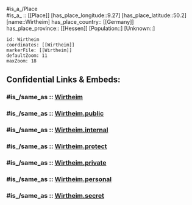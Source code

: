 ﻿---
confidential: public
isDeleted: false
location:
- 50.2
- 9.27
mapmarker: city
mapzoom:
- 7
- 12
SpocWebEntityId: 35652
tags:
- geo/City
type: City
---

#is_a_/Place  
#is_a_ :: [[Place]] 
[has_place_longitude::9.27] 
[has_place_latitude::50.2] 
[name::Wirtheim] 
has_place_country:: [[Germany]]  
has_place_province:: [[Hessen]] 
[Population::] 
[Unknown::] 


```leaflet
id: Wirtheim
coordinates: [[Wirtheim]] 
markerFile: [[Wirtheim]] 
defaultZoom: 11 
maxZoom: 18
```


## Confidential Links & Embeds: 

### #is_/same_as :: [Wirtheim](/_Standards/Earth/Continent/Europe/Europe~Central/Germany/Germany~West/Hessen/counties~Hessen/Main-Kinzig-Kreis/cities~Main-Kinzig/Biebergemünd/boroughs~Biebergemünd/Wirtheim.md) 

### #is_/same_as :: [Wirtheim.public](/_public/Earth/Continent/Europe/Europe~Central/Germany/Germany~West/Hessen/counties~Hessen/Main-Kinzig-Kreis/cities~Main-Kinzig/Biebergemünd/boroughs~Biebergemünd/Wirtheim.public.md) 

### #is_/same_as :: [Wirtheim.internal](/_internal/Earth/Continent/Europe/Europe~Central/Germany/Germany~West/Hessen/counties~Hessen/Main-Kinzig-Kreis/cities~Main-Kinzig/Biebergemünd/boroughs~Biebergemünd/Wirtheim.internal.md) 

### #is_/same_as :: [Wirtheim.protect](/_protect/Earth/Continent/Europe/Europe~Central/Germany/Germany~West/Hessen/counties~Hessen/Main-Kinzig-Kreis/cities~Main-Kinzig/Biebergemünd/boroughs~Biebergemünd/Wirtheim.protect.md) 

### #is_/same_as :: [Wirtheim.private](/_private/Earth/Continent/Europe/Europe~Central/Germany/Germany~West/Hessen/counties~Hessen/Main-Kinzig-Kreis/cities~Main-Kinzig/Biebergemünd/boroughs~Biebergemünd/Wirtheim.private.md) 

### #is_/same_as :: [Wirtheim.personal](/_personal/Earth/Continent/Europe/Europe~Central/Germany/Germany~West/Hessen/counties~Hessen/Main-Kinzig-Kreis/cities~Main-Kinzig/Biebergemünd/boroughs~Biebergemünd/Wirtheim.personal.md) 

### #is_/same_as :: [Wirtheim.secret](/_secret/Earth/Continent/Europe/Europe~Central/Germany/Germany~West/Hessen/counties~Hessen/Main-Kinzig-Kreis/cities~Main-Kinzig/Biebergemünd/boroughs~Biebergemünd/Wirtheim.secret.md)

